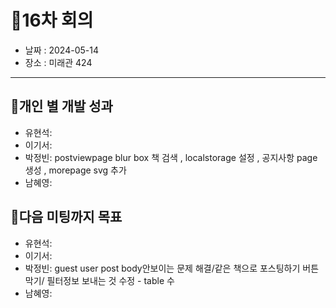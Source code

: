 # 📍16차 회의
  + 날짜 : 2024-05-14
  + 장소 : 미래관 424

---

## 📍개인 별 개발 성과 
+ 유현석:
+ 이기서:
+ 박정빈: postviewpage blur box 책 검색 , localstorage 설정 , 공지사항 page 생성 , morepage svg 추가
+ 남혜영:

## 📍다음 미팅까지 목표
+ 유현석:
+ 이기서:
+ 박정빈: guest user post body안보이는 문제 해결/같은 책으로 포스팅하기 버튼 막기/ 필터정보 보내는 것 수정 - table 수
+ 남혜영: 

